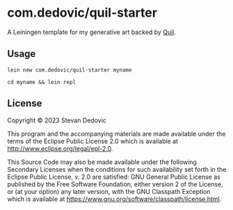 # com.dedovic/quil-starter

A Leiningen template for my generative art backed by [Quil](http://quil.info).

## Usage

```
lein new com.dedovic/quil-starter myname

cd myname && lein repl
```

## License

Copyright © 2023 Stevan Dedovic

This program and the accompanying materials are made available under the
terms of the Eclipse Public License 2.0 which is available at
http://www.eclipse.org/legal/epl-2.0.

This Source Code may also be made available under the following Secondary
Licenses when the conditions for such availability set forth in the Eclipse
Public License, v. 2.0 are satisfied: GNU General Public License as published by
the Free Software Foundation, either version 2 of the License, or (at your
option) any later version, with the GNU Classpath Exception which is available
at https://www.gnu.org/software/classpath/license.html.
